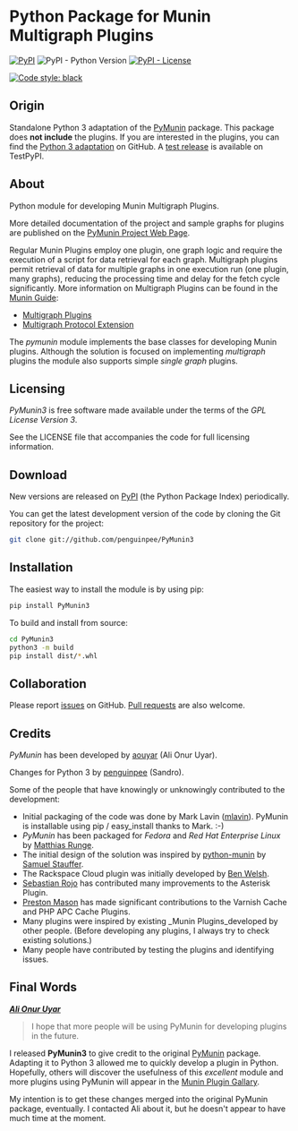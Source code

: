 # Python Package for Munin Multigraph Plugins

[![PyPI](https://img.shields.io/pypi/v/PyMunin3?style=plastic)](https://pypi.org/project/PyMunin3)
![PyPI - Python Version](https://img.shields.io/pypi/pyversions/PyMunin3?style=plastic)
[![PyPI - License](https://img.shields.io/pypi/l/PyMunin3?style=plastic)](https://opensource.org/licenses/GPL-3.0)

[![Code style: black](https://img.shields.io/badge/code%20style-black-000000.svg?style=plastic)](https://github.com/psf/black)

## Origin

Standalone Python 3 adaptation of the [PyMunin](https://github.com/aouyar/PyMunin) package. This package does **not include** the plugins. If you are interested in the plugins, you can find the [Python 3 adaptation](https://github.com/penguinpee/PyMunin3/tree/pymunin_plugins_proposal) on GitHub. A [test release](https://test.pypi.org/project/PyMuninPlugins/) is available on TestPyPI.

## About

Python module for developing Munin Multigraph Plugins.

More detailed documentation of the project and sample graphs for plugins are published on the [PyMunin Project Web Page](https://aouyar.github.io/PyMunin/).

Regular Munin Plugins employ one plugin, one graph logic and require the execution of a script for data retrieval for each graph. Multigraph plugins permit retrieval of data for multiple graphs in one execution run (one plugin, many graphs), reducing the processing time and delay for the fetch cycle significantly.
More information on Multigraph Plugins can be found in the
[Munin Guide](https://guide.munin-monitoring.org/en/latest/index.html):

* [Multigraph Plugins](https://guide.munin-monitoring.org/en/latest/plugin/multigraphing.html)
* [Multigraph Protocol Extension](https://guide.munin-monitoring.org/en/latest/plugin/protocol-multigraph.html)

The _pymunin_ module implements the base classes for developing Munin plugins. Although the solution is focused on implementing _multigraph_ plugins the module also supports simple _single graph_ plugins.

## Licensing

_PyMunin3_ is free software made available under the terms of the _GPL License Version 3_.

See the LICENSE file that accompanies the code for full licensing information.

## Download

New versions are released on [PyPI](https://pypi.python.org/pypi/PyMunin3) (the Python Package Index) periodically.

You can get the latest development version of the code by cloning the Git repository for the project:

```bash
git clone git://github.com/penguinpee/PyMunin3
```

## Installation

The easiest way to install the module is by using pip:

```bash
pip install PyMunin3
```

To build and install from source:

```bash
cd PyMunin3
python3 -m build
pip install dist/*.whl
```

## Collaboration

Please report [issues](https://github.com/penguinpee/PyMunin3/issues) on GitHub. [Pull requests](https://github.com/penguinpee/PyMunin3/pulls) are also welcome.

## Credits

_PyMunin_ has been developed by [aouyar](https://github.com/aouyar) (Ali Onur Uyar).

Changes for Python 3 by [penguinpee](https://github.com/penguinpee) (Sandro).

Some of the people that have knowingly or unknowingly contributed to the development:

* Initial packaging of the code was done by Mark Lavin
  ([mlavin](https://github.com/mlavin)). PyMunin is installable using pip / easy_install thanks to Mark. :-)
* _PyMunin_ has been packaged for _Fedora_ and _Red Hat Enterprise Linux_ by [Matthias Runge](http://www.matthias-runge.de).
* The initial design of the solution was inspired by [python-munin](https://github.com/samuel/python-munin) by [Samuel Stauffer](https://github.com/samuel).
* The Rackspace Cloud plugin was initially developed by [Ben Welsh](https://github.com/palewire).
* [Sebastian Rojo](https://github.com/arpagon) has contributed many improvements to the Asterisk Plugin.
* [Preston Mason](https://github.com/pentie) has made significant contributions to the Varnish Cache and PHP APC Cache Plugins.
* Many plugins were inspired by existing _Munin Plugins_developed by other people. (Before developing any plugins, I always try to check existing solutions.)
* Many people have contributed by testing the plugins and identifying issues.

## Final Words

**[_Ali Onur Uyar_](https://github.com/aouyar)**

>I hope that more people will be using PyMunin for developing plugins in the future.

I released **PyMunin3** to give credit to the original [PyMunin](https://github.com/aouyar/PyMunin) package. Adapting it to Python 3 allowed me to quickly develop a plugin in Python. Hopefully, others will discover the usefulness of this _excellent_ module and more plugins using PyMunin will appear in the [Munin Plugin Gallary](https://gallery.munin-monitoring.org/implementation_languages/python3/).

My intention is to get these changes merged into the original PyMunin package, eventually. I contacted Ali about it, but he doesn't appear to have much time at the moment.
